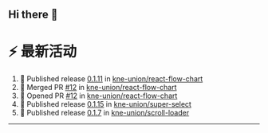 ## Hi there 👋

<!--

**Here are some ideas to get you started:**

🙋‍♀️ A short introduction - what is your organization all about?
🌈 Contribution guidelines - how can the community get involved?
👩‍💻 Useful resources - where can the community find your docs? Is there anything else the community should know?
🍿 Fun facts - what does your team eat for breakfast?
🧙 Remember, you can do mighty things with the power of [Markdown](https://docs.github.com/github/writing-on-github/getting-started-with-writing-and-formatting-on-github/basic-writing-and-formatting-syntax)
-->


# ⚡ 最新活动

<!--START_SECTION:activity-->
1. 🚀 Published release [0.1.11](https://github.com/kne-union/react-flow-chart/releases/tag/0.1.11) in [kne-union/react-flow-chart](https://github.com/kne-union/react-flow-chart)
2. 🎉 Merged PR [#12](https://github.com/kne-union/react-flow-chart/pull/12) in [kne-union/react-flow-chart](https://github.com/kne-union/react-flow-chart)
3. 💪 Opened PR [#12](https://github.com/kne-union/react-flow-chart/pull/12) in [kne-union/react-flow-chart](https://github.com/kne-union/react-flow-chart)
4. 🚀 Published release [0.1.15](https://github.com/kne-union/super-select/releases/tag/0.1.15) in [kne-union/super-select](https://github.com/kne-union/super-select)
5. 🚀 Published release [0.1.7](https://github.com/kne-union/scroll-loader/releases/tag/0.1.7) in [kne-union/scroll-loader](https://github.com/kne-union/scroll-loader)
<!--END_SECTION:activity-->

---
